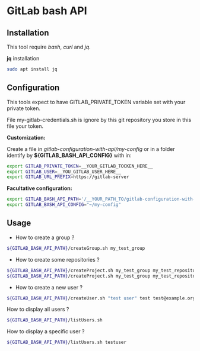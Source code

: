 # GitLab bash API

## Installation

This tool require *bash*, *curl* and *jq*.

**jq** installation

```bash
sudo apt install jq
```


## Configuration
This tools expect to have GITLAB_PRIVATE_TOKEN variable set with your private token.

File my-gitlab-credentials.sh is ignore by this git repository you store in this file your token.

**Customization:**

Create a file in *gitlab-configuration-with-api/my-config* or in a folder identify by  **${GITLAB_BASH_API_CONFIG}** with in:

```bash
export GITLAB_PRIVATE_TOKEN=__YOUR_GITLAB_TOCKEN_HERE__
export GITLAB_USER=__YOU_GITLAB_USER_HERE__
export GITLAB_URL_PREFIX=https://gitlab-server
```


**Facultative configuration:**

```bash
export GITLAB_BASH_API_PATH='/__YOUR_PATH_TO/gitlab-configuration-with-api'
export GITLAB_BASH_API_CONFIG="~/my-config"
```


## Usage

* How to create a group ?

```bash
${GITLAB_BASH_API_PATH}/createGroup.sh my_test_group
```

* How to create some repositories ?

```bash
${GITLAB_BASH_API_PATH}/createProject.sh my_test_group my_test_repository1
${GITLAB_BASH_API_PATH}/createProject.sh my_test_group my_test_repository2
```

* How to create a new user ?

```bash
${GITLAB_BASH_API_PATH}/createUser.sh "test user" test test@example.org
```

How to display all users ?

```bash
${GITLAB_BASH_API_PATH}/listUsers.sh 
```

How to display a specific user ?

```bash
${GITLAB_BASH_API_PATH}/listUsers.sh testuser
```
